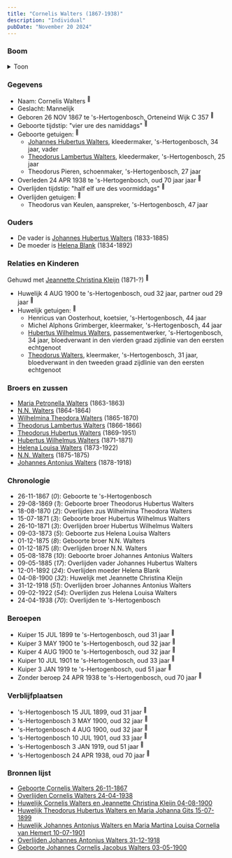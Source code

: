 ```yaml
---
title: "Cornelis Walters (1867-1938)"
description: "Individual"
pubDate: "November 20 2024"
---
```


### Boom
<details><summary>Toon</summary>

![test](https://www.plantuml.com/plantuml/svg/dPDFR-8m4CNl_XIZzj0JKXA7aY142mYMxMgxLRL_j2Va9BF46yT6jgCALNptdPGKAXMrgzxYiP_VR-OvryuBwvjQCLT9lH5Mr929l5fRq-XYPfInuAtGZhPGUrRA0Y6NDbUu_yPwuxTGOvsXTVkIysZH-Eq6sOjRSoMSWqS605DZ2xJVIvbN6fqRZMeXzNWCdEqOku2x9ol7zegp6rCAJUTWsP27Rnpy4eeit1a81v-381Ya0ETplkWlfcJm-4UYAdOm6cOYswuouxt2uHZ222O_Fa6OS0uNhhUakymQTMPSNhuGkQfHQYLqiSgjSIupP4tg5BvEVfCuwRyMxvvHbwXG2vWgeQi3NH8GtM8wvtF-1XqFoU2-fOi_G4UztKnkIPr6R-2DXWzO55AlMx-kdyle2NH1e54VpfLSbtwBIfa7WjsnRhozNdU2THqT2vsI2krM6hDdjvcn6fLy7LSQmo7ozsEBBk7ssy-MTF21mKGnJEveh2bFJWtcyCQmVMBU8ynAAvsNbE8NXVAlFbAd_nDZc0n2kASLsaBKx_DTmTNfVEBzOqs3u90F3qxdG_Fiuk01wr2F1NQDkg0V_1y0)
</details>

### Gegevens
- Naam: Cornelis Walters <sup><a href="../s00121/" style="text-decoration:none" title="Geboorte Cornelis Walters 26-11-1867">:link:</a></sup>
- Geslacht: Mannelijk
- Geboren 26 NOV 1867 te 's-Hertogenbosch, Orteneind Wijk C 357 <sup><a href="../s00121/" style="text-decoration:none" title="Geboorte Cornelis Walters 26-11-1867">:link:</a></sup>
- Geboorte tijdstip: "vier ure des namiddags" <sup><a href="../s00121/" style="text-decoration:none" title="Geboorte Cornelis Walters 26-11-1867">:link:</a></sup>
- Geboorte getuigen: <sup><a href="../s00121/" style="text-decoration:none" title="Geboorte Cornelis Walters 26-11-1867">:link:</a></sup>
  - [Johannes Hubertus Walters](../i00079/), kleedermaker, \'s-Hertogenbosch, 34 jaar, vader
  - [Theodorus Lambertus Walters](../i00107/), kleedermaker, \'s-Hertogenbosch, 25 jaar
  - Theodorus Pieren, schoenmaker, \'s-Hertogenbosch, 27 jaar
- Overleden 24 APR 1938 te 's-Hertogenbosch, oud 70 jaar jaar <sup><a href="../s00135/" style="text-decoration:none" title="Overlijden Cornelis Walters 24-04-1938">:link:</a></sup>
- Overlijden tijdstip: "half elf ure des voormiddags" <sup><a href="../s00135/" style="text-decoration:none" title="Overlijden Cornelis Walters 24-04-1938">:link:</a></sup>
- Overlijden getuigen: <sup><a href="../s00135/" style="text-decoration:none" title="Overlijden Cornelis Walters 24-04-1938">:link:</a></sup>
  - Theodorus van Keulen, aanspreker, \'s-Hertogenbosch, 47 jaar

### Ouders
- De vader is [Johannes Hubertus Walters](../i00079/) (1833-1885)
- De moeder is [Helena Blank](../i00080/) (1834-1892)

### Relaties en Kinderen

Gehuwd met [Jeannette Christina Kleijn](../i00099/) (1871-?) <sup><a href="../s00130/" style="text-decoration:none" title="Huwelijk Cornelis Walters en Jeannette Christina Kleijn 04-08-1900">:link:</a></sup>
- Huwelijk 4 AUG 1900 te 's-Hertogenbosch, oud 32 jaar, partner oud 29 jaar <sup><a href="../s00130/" style="text-decoration:none" title="Huwelijk Cornelis Walters en Jeannette Christina Kleijn 04-08-1900">:link:</a></sup>
- Huwelijk getuigen:  <sup><a href="../s00130/" style="text-decoration:none" title="Huwelijk Cornelis Walters en Jeannette Christina Kleijn 04-08-1900">:link:</a></sup>
  - Henricus van Oosterhout, koetsier, \'s-Hertogenbosch, 44 jaar
  - Michel Alphons Grimberger, kleermaker, \'s-Hertogenbosch, 44 jaar
  - [Hubertus Wilhelmus Walters](../i00152/), passementwerker, \'s-Hertogenbosch, 34 jaar, bloedverwant in den vierden graad zijdlinie van den eersten echtgenoot
  - [Theodorus Walters](../i00075/), kleermaker, \'s-Hertogenbosch, 31 jaar, bloedverwant in den tweeden graad zijdlinie van den eersten echtgenoot

### Broers en zussen
- [Maria Petronella Walters](../i00090/) (1863-1863)
- [N.N. Walters](../i00091/) (1864-1864)
- [Wilhelmina Theodora Walters](../i00092/) (1865-1870)
- [Theodorus Lambertus Walters](../i00093/) (1866-1866)
- [Theodorus Hubertus Walters](../i00075/) (1869-1951)
- [Hubertus Wilhelmus Walters](../i00095/) (1871-1871)
- [Helena Louisa Walters](../i00096/) (1873-1922)
- [N.N. Walters](../i00097/) (1875-1875)
- [Johannes Antonius Walters](../i00098/) (1878-1918)

### Chronologie
- 26-11-1867 (<i>0</i>): Geboorte te 's-Hertogenbosch
- 29-08-1869 (<i>1</i>): Geboorte broer Theodorus Hubertus Walters
- 18-08-1870 (<i>2</i>): Overlijden zus Wilhelmina Theodora Walters
- 15-07-1871 (<i>3</i>): Geboorte broer Hubertus Wilhelmus Walters
- 26-10-1871 (<i>3</i>): Overlijden broer Hubertus Wilhelmus Walters
- 09-03-1873 (<i>5</i>): Geboorte zus Helena Louisa Walters
- 01-12-1875 (<i>8</i>): Geboorte broer N.N. Walters
- 01-12-1875 (<i>8</i>): Overlijden broer N.N. Walters
- 05-08-1878 (<i>10</i>): Geboorte broer Johannes Antonius Walters
- 09-05-1885 (<i>17</i>): Overlijden vader Johannes Hubertus Walters
- 12-01-1892 (<i>24</i>): Overlijden moeder Helena Blank
- 04-08-1900 (<i>32</i>): Huwelijk met Jeannette Christina Kleijn
- 31-12-1918 (<i>51</i>): Overlijden broer Johannes Antonius Walters
- 09-02-1922 (<i>54</i>): Overlijden zus Helena Louisa Walters
- 24-04-1938 (<i>70</i>): Overlijden te 's-Hertogenbosch

### Beroepen
- Kuiper 15 JUL 1899 te 's-Hertogenbosch, oud 31 jaar <sup><a href="../s00101/" style="text-decoration:none" title="Huwelijk Theodorus Hubertus Walters en Maria Johanna Gits 15-07-1899">:link:</a></sup>
- Kuiper 3 MAY 1900 te 's-Hertogenbosch, oud 32 jaar <sup><a href="../s00102/" style="text-decoration:none" title="Geboorte Johannes Cornelis Jacobus Walters 03-05-1900">:link:</a></sup>
- Kuiper 4 AUG 1900 te 's-Hertogenbosch, oud 32 jaar <sup><a href="../s00130/" style="text-decoration:none" title="Huwelijk Cornelis Walters en Jeannette Christina Kleijn 04-08-1900">:link:</a></sup>
- Kuiper 10 JUL 1901 te 's-Hertogenbosch, oud 33 jaar <sup><a href="../s00132/" style="text-decoration:none" title="Huwelijk Johannes Antonius Walters en Maria Martina Louisa Cornelia van Hemert 10-07-1901">:link:</a></sup>
- Kuiper 3 JAN 1919 te 's-Hertogenbosch, oud 51 jaar <sup><a href="../s00133/" style="text-decoration:none" title="Overlijden Johannes Antonius Walters 31-12-1918">:link:</a></sup>
- Zonder beroep 24 APR 1938 te 's-Hertogenbosch, oud 70 jaar <sup><a href="../s00135/" style="text-decoration:none" title="Overlijden Cornelis Walters 24-04-1938">:link:</a></sup>

### Verblijfplaatsen
- 's-Hertogenbosch  15 JUL 1899, oud 31 jaar  <sup><a href="../s00101/" style="text-decoration:none" title="Huwelijk Theodorus Hubertus Walters en Maria Johanna Gits 15-07-1899">:link:</a></sup>
- 's-Hertogenbosch  3 MAY 1900, oud 32 jaar  <sup><a href="../s00102/" style="text-decoration:none" title="Geboorte Johannes Cornelis Jacobus Walters 03-05-1900">:link:</a></sup>
- 's-Hertogenbosch  4 AUG 1900, oud 32 jaar  <sup><a href="../s00130/" style="text-decoration:none" title="Huwelijk Cornelis Walters en Jeannette Christina Kleijn 04-08-1900">:link:</a></sup>
- 's-Hertogenbosch  10 JUL 1901, oud 33 jaar  <sup><a href="../s00132/" style="text-decoration:none" title="Huwelijk Johannes Antonius Walters en Maria Martina Louisa Cornelia van Hemert 10-07-1901">:link:</a></sup>
- 's-Hertogenbosch  3 JAN 1919, oud 51 jaar  <sup><a href="../s00133/" style="text-decoration:none" title="Overlijden Johannes Antonius Walters 31-12-1918">:link:</a></sup>
- 's-Hertogenbosch  24 APR 1938, oud 70 jaar  <sup><a href="../s00135/" style="text-decoration:none" title="Overlijden Cornelis Walters 24-04-1938">:link:</a></sup>

### Bronnen lijst
- [Geboorte Cornelis Walters 26-11-1867](../s00121/)
- [Overlijden Cornelis Walters 24-04-1938](../s00135/)
- [Huwelijk Cornelis Walters en Jeannette Christina Kleijn 04-08-1900](../s00130/)
- [Huwelijk Theodorus Hubertus Walters en Maria Johanna Gits 15-07-1899](../s00101/)
- [Huwelijk Johannes Antonius Walters en Maria Martina Louisa Cornelia van Hemert 10-07-1901](../s00132/)
- [Overlijden Johannes Antonius Walters 31-12-1918](../s00133/)
- [Geboorte Johannes Cornelis Jacobus Walters 03-05-1900](../s00102/)